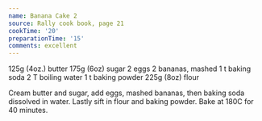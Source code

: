 ```yaml
---
name: Banana Cake 2
source: Rally cook book, page 21
cookTime: '20'
preparationTime: '15'
comments: excellent
---
```


125g (4oz.) butter
175g (6oz) sugar
2 eggs
2 bananas, mashed
1 t baking soda
2 T boiling water
1 t baking powder
225g (8oz) flour

Cream butter and sugar, add eggs, mashed bananas, then baking soda dissolved in water.  Lastly sift in flour and baking powder.  Bake at 180C for 40 minutes.

